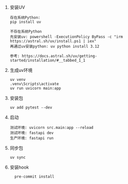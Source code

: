 1. 安装UV
    ```shell
    存在系统Python:
    pip install uv
   
    不存在系统Python 
    先安装uv: powershell -ExecutionPolicy ByPass -c "irm https://astral.sh/uv/install.ps1 | iex"
    再通过uv安装python: uv python install 3.12
      
    参考: https://docs.astral.sh/uv/getting-started/installation/#__tabbed_1_1
    ```
2. 生成uv环境
    ```shell
    uv venv
   .venv\Scripts\activate
   uv run uvicorn main:app
    ```

3. 安装包
    ```shell
    uv add pytest --dev
    ```

4. 启动
    ```shell
   测试环境: uvicorn src.main:app --reload
   测试环境: fastapi dev
   生产环境: fastapi run
   ```

5. 同步包
    ```shell
    uv sync
    ```

6. 安装hook
   ```shell
     pre-commit install
   ```